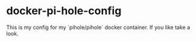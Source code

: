 # docker-pi-hole-config
This is my config for my ´pihole/pihole´ docker container. If you like take a look.
